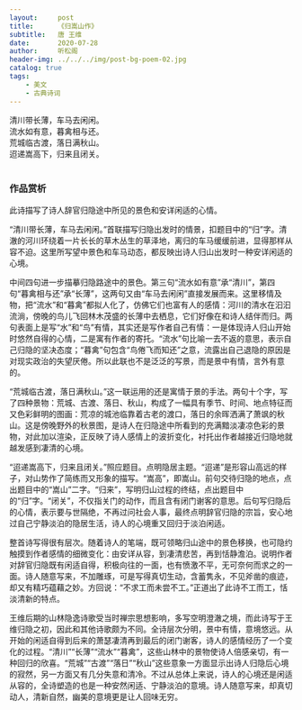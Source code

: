 ```yaml
---
layout:     post
title:      《归嵩山作》
subtitle:   唐 王维
date:       2020-07-28
author:     听松阁
header-img: ../../../img/post-bg-poem-02.jpg
catalog: true
tags:
    - 美文
    - 古典诗词
---
```


清川带长薄，车马去闲闲。<br>
流水如有意，暮禽相与还。<br>
荒城临古渡，落日满秋山。<br>
迢递嵩高下，归来且闭关。<br>
<br>

### 作品赏析
此诗描写了诗人辞官归隐途中所见的景色和安详闲适的心情。

“清川带长薄，车马去闲闲。”首联描写归隐出发时的情景，扣题目中的“归”字。清澈的河川环绕着一片长长的草木丛生的草泽地，离归的车马缓缓前进，显得那样从容不迫。这里所写望中景色和车马动态，都反映出诗人归山出发时一种安详闲适的心境。

中间四句进一步描摹归隐路途中的景色。第三句“流水如有意”承“清川”，第四句“暮禽相与还”承“长薄”，这两句又由“车马去闲闲”直接发展而来。这里移情及物，把“流水”和“暮禽”都拟人化了，仿佛它们也富有人的感情：河川的清水在汩汩流淌，傍晚的鸟儿飞回林木茂盛的长薄中去栖息，它们好像在和诗人结伴而归。两句表面上是写“水”和“鸟”有情，其实还是写作者自己有情：一是体现诗人归山开始时悠然自得的心情，二是寓有作者的寄托。“流水”句比喻一去不返的意思，表示自己归隐的坚决态度；“暮禽”句包含“鸟倦飞而知还”之意，流露出自己退隐的原因是对现实政治的失望厌倦。所以此联也不是泛泛的写景，而是景中有情，言外有意的。

“荒城临古渡，落日满秋山。”这一联运用的还是寓情于景的手法。两句十个字，写了四种景物：荒城、古渡、落日、秋山，构成了一幅具有季节、时间、地点特征而又色彩鲜明的图画：荒凉的城池临靠着古老的渡口，落日的余晖洒满了萧飒的秋山。这是傍晚野外的秋景图，是诗人在归隐途中所看到的充满黯淡凄凉色彩的景物，对此加以渲染，正反映了诗人感情上的波折变化，衬托出作者越接近归隐地就越发感到凄清的心境。

“迢递嵩高下，归来且闭关。”照应题目。点明隐居主题。“迢递”是形容山高远的样子，对山势作了简练而又形象的描写。“嵩高”，即嵩山。前句交待归隐的地点，点出题目中的“嵩山”二字。“归来”，写明归山过程的终结，点出题目中的“归”字。“闭关”，不仅指关门的动作，而且含有闭门谢客的意思。后句写归隐后的心情，表示要与世隔绝，不再过问社会人事，最终点明辞官归隐的宗旨，安心地过自己宁静淡泊的隐居生活，诗人的心境重又回归于淡泊闲适。

整首诗写得很有层次。随着诗人的笔端，既可领略归山途中的景色移换，也可隐约触摸到作者感情的细微变化：由安详从容，到凄清悲苦，再到恬静澹泊。说明作者对辞官归隐既有闲适自得，积极向往的一面，也有愤激不平，无可奈何而求之的一面。诗人随意写来，不加雕琢，可是写得真切生动，含蓄隽永，不见斧凿的痕迹，却又有精巧蕴藉之妙。方回说：“不求工而未尝不工。”正道出了此诗不工而工，恬淡清新的特点。

王维后期的山林隐逸诗歌受当时禅宗思想影响，多写空明澄澈之境，而此诗写于王维归隐之初，因此和其他诗歌颇为不同。全诗层次分明，景中有情，意境悠远。从开始的闲适自得到后来的萧瑟凄清再到最后的闭门谢客，诗人的感情经历了一个变化的过程。“清川”“长薄”“流水”“暮禽”，这些山林中的景物使诗人倍感亲切，有一种回归的欣喜。“荒城”“古渡”“落日”“秋山”这些意象一方面显示出诗人归隐后心境的寂然，另一方面又有几分失意和清冷。不过从总体上来说，诗人的心境还是闲适从容的，全诗塑造的也是一种安然闲适、宁静淡泊的意境。诗人随意写来，却真切动人，清新自然，幽美的意境更是让人回味无穷。
